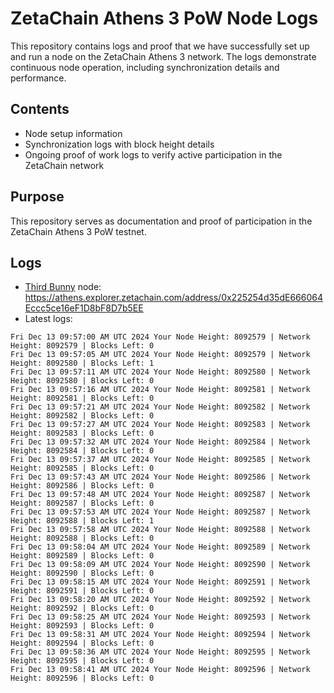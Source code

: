 # ZetaChain Athens 3 PoW Node Logs
This repository contains logs and proof that we have successfully set up and run a node on the ZetaChain Athens 3 network. The logs demonstrate continuous node operation, including synchronization details and performance.

## Contents
- Node setup information
- Synchronization logs with block height details
- Ongoing proof of work logs to verify active participation in the ZetaChain network

## Purpose
This repository serves as documentation and proof of participation in the ZetaChain Athens 3 PoW testnet.

## Logs

- [Third Bunny](https://thirdbunny.xyz/) node: https://athens.explorer.zetachain.com/address/0x225254d35dE666064Eccc5ce16eF1D8bF8D7b5EE
- Latest logs:
```
Fri Dec 13 09:57:00 AM UTC 2024 Your Node Height: 8092579 | Network Height: 8092579 | Blocks Left: 0
Fri Dec 13 09:57:05 AM UTC 2024 Your Node Height: 8092579 | Network Height: 8092580 | Blocks Left: 1
Fri Dec 13 09:57:11 AM UTC 2024 Your Node Height: 8092580 | Network Height: 8092580 | Blocks Left: 0
Fri Dec 13 09:57:16 AM UTC 2024 Your Node Height: 8092581 | Network Height: 8092581 | Blocks Left: 0
Fri Dec 13 09:57:21 AM UTC 2024 Your Node Height: 8092582 | Network Height: 8092582 | Blocks Left: 0
Fri Dec 13 09:57:27 AM UTC 2024 Your Node Height: 8092583 | Network Height: 8092583 | Blocks Left: 0
Fri Dec 13 09:57:32 AM UTC 2024 Your Node Height: 8092584 | Network Height: 8092584 | Blocks Left: 0
Fri Dec 13 09:57:37 AM UTC 2024 Your Node Height: 8092585 | Network Height: 8092585 | Blocks Left: 0
Fri Dec 13 09:57:43 AM UTC 2024 Your Node Height: 8092586 | Network Height: 8092586 | Blocks Left: 0
Fri Dec 13 09:57:48 AM UTC 2024 Your Node Height: 8092587 | Network Height: 8092587 | Blocks Left: 0
Fri Dec 13 09:57:53 AM UTC 2024 Your Node Height: 8092587 | Network Height: 8092588 | Blocks Left: 1
Fri Dec 13 09:57:58 AM UTC 2024 Your Node Height: 8092588 | Network Height: 8092588 | Blocks Left: 0
Fri Dec 13 09:58:04 AM UTC 2024 Your Node Height: 8092589 | Network Height: 8092589 | Blocks Left: 0
Fri Dec 13 09:58:09 AM UTC 2024 Your Node Height: 8092590 | Network Height: 8092590 | Blocks Left: 0
Fri Dec 13 09:58:15 AM UTC 2024 Your Node Height: 8092591 | Network Height: 8092591 | Blocks Left: 0
Fri Dec 13 09:58:20 AM UTC 2024 Your Node Height: 8092592 | Network Height: 8092592 | Blocks Left: 0
Fri Dec 13 09:58:25 AM UTC 2024 Your Node Height: 8092593 | Network Height: 8092593 | Blocks Left: 0
Fri Dec 13 09:58:31 AM UTC 2024 Your Node Height: 8092594 | Network Height: 8092594 | Blocks Left: 0
Fri Dec 13 09:58:36 AM UTC 2024 Your Node Height: 8092595 | Network Height: 8092595 | Blocks Left: 0
Fri Dec 13 09:58:41 AM UTC 2024 Your Node Height: 8092596 | Network Height: 8092596 | Blocks Left: 0
```
